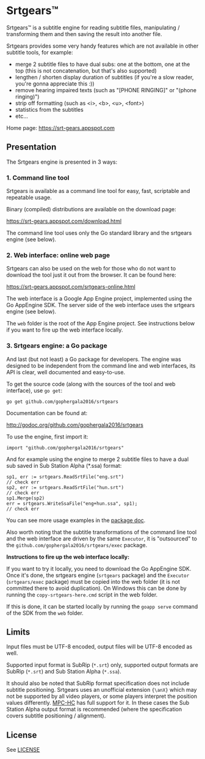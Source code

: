 # Srtgears&trade;

Srtgears&trade; is a subtitle engine for reading subtitle files, manipulating / transforming them and then saving the result into another file.

Srtgears provides some very handy features which are not available in other subtitle tools, for example:

- merge 2 subtitle files to have dual subs: one at the bottom, one at the top (this is not concatenation, but that's also supported)
- lengthen / shorten display duration of subtitles (if you're a slow reader, you're gonna appreciate this :))
- remove hearing impaired texts (such as "[PHONE RINGING]" or "(phone ringing)")
- strip off formatting (such as &lt;i&gt;, &lt;b&gt;, &lt;u&gt;, &lt;font&gt;) 
- statistics from the subtitles
- etc...

Home page: https://srt-gears.appspot.com

## Presentation

The Srtgears engine is presented in 3 ways:

### 1. Command line tool
Srtgears is available as a command line tool for easy, fast, scriptable and repeatable usage.

Binary (compiled) distributions are available on the download page:

https://srt-gears.appspot.com/download.html

The command line tool uses only the Go standard library and the srtgears engine (see below).

### 2. Web interface: online web page

Srtgears can also be used on the web for those who do not want to download the tool just it out from the browser. It can be found here:

https://srt-gears.appspot.com/srtgears-online.html

The web interface is a Google App Engine project, implemented using the Go AppEngine SDK. The server side of the web interface uses the srtgears engine (see below).

The `web` folder is the root of the App Engine project. See instructions below if you want to fire up the web interface locally.

### 3. Srtgears engine: a Go package

And last (but not least) a Go package for developers. The engine was designed to be independent from the command line and web interfaces, its API is clear, well documented and easy-to-use.

To get the source code (along with the sources of the tool and web interface), use `go get`:

    go get github.com/gophergala2016/srtgears
    
Documentation can be found at:

http://godoc.org/github.com/gophergala2016/srtgears

To use the engine, first import it:

    import "github.com/gophergala2016/srtgears"

And for example using the engine to merge 2 subtitle files to have a dual sub saved in Sub Station Alpha (*.ssa) format:

	sp1, err := srtgears.ReadSrtFile("eng.srt")
	// check err
	sp2, err := srtgears.ReadSrtFile("hun.srt")
	// check err
	sp1.Merge(sp2)
	err = srtgears.WriteSsaFile("eng+hun.ssa", sp1);
	// check err

You can see more usage examples in the [package doc](http://godoc.org/github.com/gophergala2016/srtgears).

Also worth noting that the subtitle transformations of the command line tool and the web interface are driven by the same `Executor`, it is "outsourced" to the `github.com/gophergala2016/srtgears/exec` package.

**Instructions to fire up the web interface locally:**

If you want to try it locally, you need to download the Go AppEngine SDK. Once it's done, the srtgears engine (`srtgears` package) and the `Executor` (`srtgears/exec` package) must be copied into the web folder (it is not committed there to avoid duplication). On Windows this can be done by running the `copy-srtgears-here.cmd` script in the web folder.

If this is done, it can be started locally by running the `goapp serve` command of the SDK from the `web` folder.

## Limits

Input files must be UTF-8 encoded, output files will be UTF-8 encoded as well.

Supported input format is SubRip (`*.srt`) only, supported output formats are SubRip (`*.srt`) and Sub Station Alpha (`*.ssa`).

It should also be noted that SubRip format specification does not include subtitle positioning. Srtgears uses an unofficial extension `{\anX}` which may not be supported by all video players, or some players interpret the position values differently. [MPC-HC](https://mpc-hc.org/) has full support for it. In these cases the Sub Station Alpha output format is recommended (where the specification covers subtitle positioning / alignment).

## License

See [LICENSE](https://github.com/gophergala2016/srtgears/blob/master/LICENSE.md)
